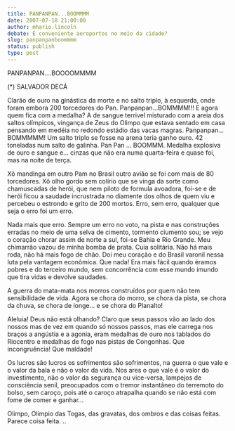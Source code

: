 ```yaml
---
title: PANPANPAN...BOOMMMM
date: 2007-07-18 21:00:00
author: mhario.lincoln
debate: É conveniente aeroportos no meio da cidade?
slug: panpanpanboommmm
status: publish 
type: post
---
```


PANPANPAN....BOOOOMMMM  

  

  

(\*) SALVADOR DECÁ  

  

Clarão de ouro na ginástica da morte e no salto triplo, à esquerda, onde foram embora 200 torcedores do Pan. Panpanpan...BOMMMM!!! E agora quem fica com a medalha? A de sangue terrivel misturado com a areia dos saltos olímpicos, vingança de Zeus do Olimpo que estava sentado em casa pensando em medéia no redondo estádio das vacas magras. Panpanpan... BOMMMMM! Um salto triplo se fosse na arena teria ganho ouro. 42 toneladas num salto de galinha. Pan Pan ... BOOMMM. Medalha explosiva de ouro e sangue e... cinzas que não era numa quarta-feira e quase foi, mas na noite de terça.  

Xô mandinga em outro Pam no Brasil outro avião se foi com mais de 80 torcedores. Xô olho gordo sem colírio que se vinga da sorte como chamuscadas de herói, que nem piloto de formula avoadora, foi-se e de herói ficou a saudade incrustrada no diamente dos olhos de quem viu e percebeu o estrondo e grito de 200 mortos. Erro, sem erro, qualquer que seja o erro foi um erro.  

Nada mais que erro. Sempre um erro no voto, na pista e nas construções erradas no meio de uma selva de cimento, tormento ciumento sou; se vejo o coração chorar assim de norte a sul, foi-se Bahia e Rio Grande. Meu chimarrão vazou de minha bomba de prata. Cuia solitária. Não há mais roda, não há mais fogo de chão. Doi meu coração e do Brasil varonil nessa luta pela vantagem econômica. Que nada! Era mais fácil quando éramos pobres e do terceiro mundo, sem concorrência com esse mundo imundo que tira vidas e devolve saudades.  

A guerra do mata-mata nos morros construídos por quem não tem sensibilidade de vida. Agora se chora do morro, se chora da pista, se chora da chuva, se chora de longe... e se chora do Planalto!  

Aleluia! Deus não está olhando? Claro que seus passos vão ao lado dos nossos mas de vez em quando só nossos passos, mas ele carrega nos braços a angústia e a agonia, eram medalhas de ouro nos tablados do Riocentro e medalhas de fogo nas pistas de Congonhas. Que incongruência! Que maldade!  

Os lucros são lucros os sofrimentos são sofrimentos, na guerra o que vale e o valor da bala e não o valor da vida. Nos ares o que vale é o valor do investimento, não o valor da segurança ou vice-versa, lampejos de consciência senil, preocupados com o tremor instantâneo do terremoto do bolso, sem caroço, pois até o caroço atrapalha quando se não está com fome de comer e ganhar...  

Olimpo, Olímpio das Togas, das gravatas, dos ombros e das coisas feitas. Parece coisa feita. ..
